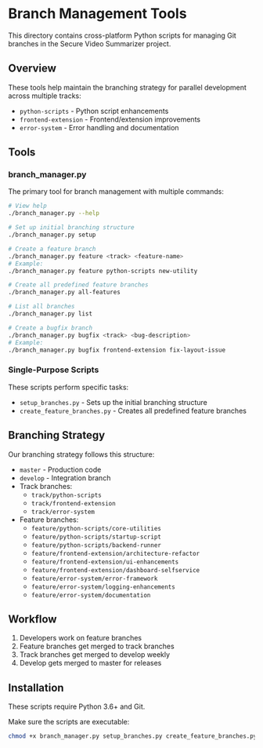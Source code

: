 # Branch Management Tools

This directory contains cross-platform Python scripts for managing Git branches in the Secure Video Summarizer project.

## Overview

These tools help maintain the branching strategy for parallel development across multiple tracks:

- `python-scripts` - Python script enhancements
- `frontend-extension` - Frontend/extension improvements
- `error-system` - Error handling and documentation

## Tools

### branch_manager.py

The primary tool for branch management with multiple commands:

```bash
# View help
./branch_manager.py --help

# Set up initial branching structure
./branch_manager.py setup

# Create a feature branch
./branch_manager.py feature <track> <feature-name>
# Example:
./branch_manager.py feature python-scripts new-utility

# Create all predefined feature branches
./branch_manager.py all-features

# List all branches
./branch_manager.py list

# Create a bugfix branch
./branch_manager.py bugfix <track> <bug-description>
# Example:
./branch_manager.py bugfix frontend-extension fix-layout-issue
```

### Single-Purpose Scripts

These scripts perform specific tasks:

- `setup_branches.py` - Sets up the initial branching structure
- `create_feature_branches.py` - Creates all predefined feature branches

## Branching Strategy

Our branching strategy follows this structure:

- `master` - Production code
- `develop` - Integration branch
- Track branches:
  - `track/python-scripts`
  - `track/frontend-extension`
  - `track/error-system`
- Feature branches:
  - `feature/python-scripts/core-utilities`
  - `feature/python-scripts/startup-script`
  - `feature/python-scripts/backend-runner`
  - `feature/frontend-extension/architecture-refactor`
  - `feature/frontend-extension/ui-enhancements`
  - `feature/frontend-extension/dashboard-selfservice`
  - `feature/error-system/error-framework`
  - `feature/error-system/logging-enhancements`
  - `feature/error-system/documentation`

## Workflow

1. Developers work on feature branches
2. Feature branches get merged to track branches
3. Track branches get merged to develop weekly
4. Develop gets merged to master for releases

## Installation

These scripts require Python 3.6+ and Git.

Make sure the scripts are executable:

```bash
chmod +x branch_manager.py setup_branches.py create_feature_branches.py
``` 